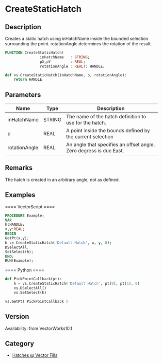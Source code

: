 # CreateStaticHatch

## Description
Creates a static hatch using inHatchName inside the bounded selection surrounding the point. rotationAngle determines the rotation of the result.

```pascal
FUNCTION CreateStaticHatch(
				inHatchName   : STRING;
				pX,pY         : REAL;
				rotationAngle : REAL): HANDLE;
```

```python
def vs.CreateStaticHatch(inHatchName, p, rotationAngle):
    return HANDLE
```

## Parameters
|Name|Type|Description|
|---|---|---|
|inHatchName|STRING|The name of the hatch definition to use for the hatch.|
|p|REAL|A point inside the bounds defined by the current selection|
|rotationAngle|REAL|An angle that specifies an offset angle.  Zero degress is due East.|

## Remarks
The hatch is created in an arbitrary angle, not as defined.

## Examples
==== VectorScript ====
```pascal
PROCEDURE Example;
VAR
h:HANDLE;
x,y:REAL;
BEGIN
GetPt(x,y);
h := CreateStaticHatch('Default Hatch', x, y, 0);
DSelectAll;
SetSelect(h);
END;
RUN(Example);
```
==== Python ====
```python
def PickPointCallback(pt):
	h = vs.CreateStaticHatch('Default Hatch', pt[0], pt[1], 0)
	vs.DSelectAll()
	vs.SetSelect(h)

vs.GetPt( PickPointCallback )
```

## Version
Availability: from VectorWorks10.1

## Category
* [Hatches @ Vector Fills](../Categories/Hatches%20-%20Vector%20Fills.md)
